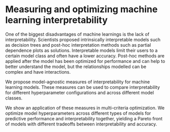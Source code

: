# Measuring and optimizing machine learning interpretability


One of the biggest disadvantages of machine learnings is the lack of interpretability.
Scientists proposed intrinsically interpretable models such as decision trees and post-hoc interpretation methods such as partial dependence plots as solutions.
Interpretable models limit their users to a certain model class and often have a lower accuracy.
Post-hoc methods are applied after the model has been optimized for performance and can help to better understand the model, but the relationships modelled can be complex and have interactions.

We propose model-agnostic measures of interpretability for machine learning models.
These measures can be used to compare interpretability for different hyperparameter configurations and across different model classes.

We show an application of these measures in multi-criteria optimization.
We optimize model hyperparameters across different types of models for predictive performance and interpretability together, yielding a Pareto front of models with different tradeoffs between interpretability and accuracy.
